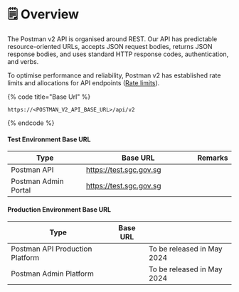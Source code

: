 # 🗒 Overview

The Postman v2 API is organised around REST. Our API has predictable resource-oriented URLs, accepts JSON request bodies, returns JSON response bodies, and uses standard HTTP response codes, authentication, and verbs.

To optimise performance and reliability, Postman v2 has established rate limits and allocations for API endpoints ([Rate limits](rate-limits.md)).

{% code title="Base Url" %}
```
https://<POSTMAN_V2_API_BASE_URL>/api/v2
```
{% endcode %}

#### Test Environment Base URL

<table><thead><tr><th width="196">Type</th><th width="267">Base URL</th><th>Remarks</th></tr></thead><tbody><tr><td>Postman API </td><td><a href="https://test.sgc.gov.sg/api/v2">https://test.sgc.gov.sg</a></td><td></td></tr><tr><td>Postman Admin Portal</td><td><a href="https://test.sgc.gov.sg/api/v2">https://test.sgc.gov.sg</a></td><td></td></tr></tbody></table>

#### Production Environment Base URL

| Type                            | Base URL |                            |
| ------------------------------- | -------- | -------------------------- |
| Postman API Production Platform |          | To be released in May 2024 |
| Postman Admin Platform          |          | To be released in May 2024 |
